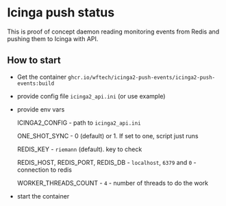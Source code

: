 
# Icinga push status

This is proof of concept daemon reading monitoring events
from Redis and pushing them to Icinga with API.

## How to start


* Get the container `ghcr.io/wftech/icinga2-push-events/icinga2-push-events:build`

* provide config file `icinga2_api.ini` (or use example)

* provide env vars

    ICINGA2_CONFIG - path to `icinga2_api.ini`
    
    ONE_SHOT_SYNC - 0 (default) or 1. If set to one, script just runs
    
    REDIS_KEY - `riemann` (default). key to check
    
    REDIS_HOST, REDIS_PORT, REDIS_DB - `localhost`, `6379` and `0` - connection to redis
    
    WORKER_THREADS_COUNT - `4` - number of threads to do the work
  
* start the container


   

